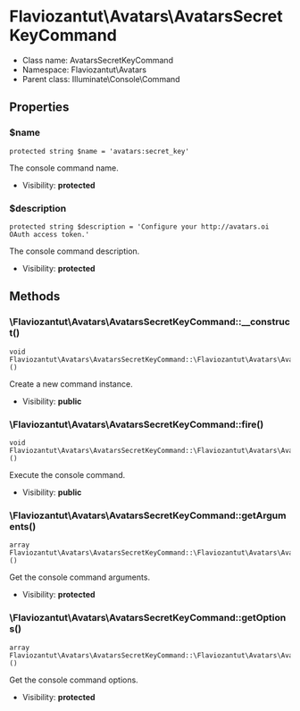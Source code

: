 Flaviozantut\Avatars\AvatarsSecretKeyCommand
===============






* Class name: AvatarsSecretKeyCommand
* Namespace: Flaviozantut\Avatars
* Parent class: Illuminate\Console\Command





Properties
----------


### $name

```
protected string $name = 'avatars:secret_key'
```

The console command name.



* Visibility: **protected**


### $description

```
protected string $description = 'Configure your http://avatars.oi OAuth access token.'
```

The console command description.



* Visibility: **protected**


Methods
-------


### \Flaviozantut\Avatars\AvatarsSecretKeyCommand::__construct()

```
void Flaviozantut\Avatars\AvatarsSecretKeyCommand::\Flaviozantut\Avatars\AvatarsSecretKeyCommand::__construct()()
```

Create a new command instance.



* Visibility: **public**



### \Flaviozantut\Avatars\AvatarsSecretKeyCommand::fire()

```
void Flaviozantut\Avatars\AvatarsSecretKeyCommand::\Flaviozantut\Avatars\AvatarsSecretKeyCommand::fire()()
```

Execute the console command.



* Visibility: **public**



### \Flaviozantut\Avatars\AvatarsSecretKeyCommand::getArguments()

```
array Flaviozantut\Avatars\AvatarsSecretKeyCommand::\Flaviozantut\Avatars\AvatarsSecretKeyCommand::getArguments()()
```

Get the console command arguments.



* Visibility: **protected**



### \Flaviozantut\Avatars\AvatarsSecretKeyCommand::getOptions()

```
array Flaviozantut\Avatars\AvatarsSecretKeyCommand::\Flaviozantut\Avatars\AvatarsSecretKeyCommand::getOptions()()
```

Get the console command options.



* Visibility: **protected**


